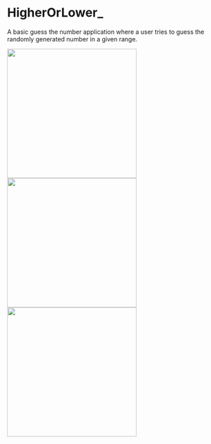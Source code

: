 # HigherOrLower_
A basic guess the number application where a user tries to guess the randomly generated number in a given range.

<img src="https://user-images.githubusercontent.com/39986507/70393742-502c4200-1a13-11ea-8a31-84395b1d48f3.png" width="300">
<img src="https://user-images.githubusercontent.com/39986507/70393743-502c4200-1a13-11ea-9b7f-d8a4b66b2795.png" width="300">
<img src="https://user-images.githubusercontent.com/39986507/70393744-502c4200-1a13-11ea-81f4-2e536c68d8fb.png" width="300">
